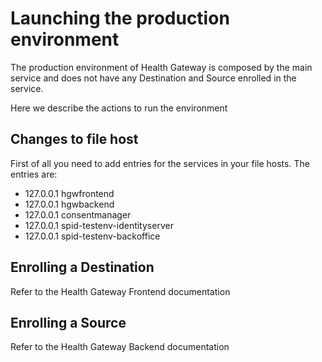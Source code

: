 # Launching the production environment

The production environment of Health Gateway is composed by the main service and 
does not have any Destination and Source enrolled in the service.

Here we describe the actions to run the environment

## Changes to file host

First of all you need to add entries for the services in your file hosts. The entries are:

* 127.0.0.1   hgwfrontend
* 127.0.0.1   hgwbackend
* 127.0.0.1   consentmanager
* 127.0.0.1   spid-testenv-identityserver
* 127.0.0.1   spid-testenv-backoffice

## Enrolling a Destination

Refer to the Health Gateway Frontend documentation

## Enrolling a Source

Refer to the Health Gateway Backend documentation
